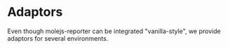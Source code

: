 # Adaptors

Even though molejs-reporter can be integrated "vanilla-style", we provide adaptors for several
environments.